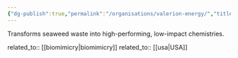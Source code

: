 ```yaml
---
{"dg-publish":true,"permalink":"/organisations/valerion-energy/","title":"Valerion Energy"}
---
```



Transforms seaweed waste into high-performing, low-impact chemistries.

related_to:: [[biomimicry\|biomimicry]]
related_to:: [[usa\|USA]]
